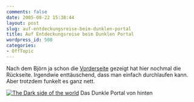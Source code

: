 ```yaml
---
comments: false
date: 2005-08-22 15:38:44
layout: post
slug: auf-entdeckungsreise-beim-dunklen-portal
title: Auf Entdeckungsreise beim Dunklen Portal
wordpress_id: 508
categories:
- OffTopic
---
```


Nach dem Björn ja schon die [Vorderseite](http://www.gamersliving.com/wowblog/2005/08/09/die-neue-welt/) gezeigt hat hier nochmal die Rückseite. Irgendwie enttäuschend, dass man einfach durchlaufen kann. Aber trotzdem funkelt es ganz nett.

[![The Dark side of the world](http://photos26.flickr.com/36115002_b800bed3f9.jpg)](http://www.flickr.com/photos/walsweer/36115002/)
Das Dunkle Portal von hinten
